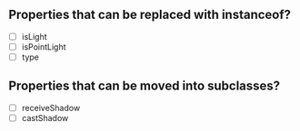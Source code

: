 ## Properties that can be replaced with instanceof?

-   [ ] isLight
-   [ ] isPointLight
-   [ ] type

## Properties that can be moved into subclasses?

-   [ ] receiveShadow
-   [ ] castShadow
